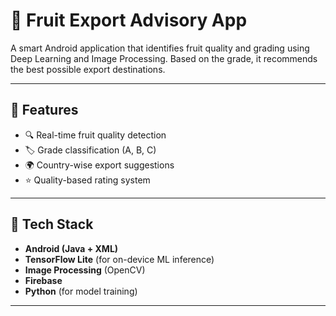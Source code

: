 # 🍎 Fruit Export Advisory App

A smart Android application that identifies fruit quality and grading using Deep Learning and Image Processing. Based on the grade, it recommends the best possible export destinations.



---

## 📱 Features

- 🔍 Real-time fruit quality detection
- 🏷️ Grade classification (A, B, C)
- 🌍 Country-wise export suggestions
- ⭐ Quality-based rating system

---

## 🚀 Tech Stack

- **Android (Java + XML)**
- **TensorFlow Lite** (for on-device ML inference)
- **Image Processing** (OpenCV)
- **Firebase**
- **Python** (for model training)

---

